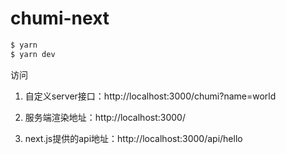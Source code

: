 # chumi-next

```sh
$ yarn
$ yarn dev
```

访问

1. 自定义server接口：http://localhost:3000/chumi?name=world

2. 服务端渲染地址：http://localhost:3000/

3. next.js提供的api地址：http://localhost:3000/api/hello